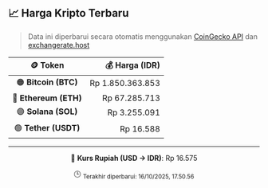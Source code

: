 

<!-- HARGA_KRIPTO -->
## 📈 Harga Kripto Terbaru

> Data ini diperbarui secara otomatis menggunakan [CoinGecko API](https://www.coingecko.com/) dan [exchangerate.host](https://exchangerate.host/)

<div align="center">

| 🪙 Token | 💰 Harga (IDR) |
|:------:|---------------:|
| 🟠 **Bitcoin (BTC)**   | Rp 1.850.363.853 |
| 🔵 **Ethereum (ETH)**  | Rp 67.285.713 |
| 🟣 **Solana (SOL)**    | Rp 3.255.091 |
| 🟢 **Tether (USDT)**   | Rp 16.588 |

---

💱 **Kurs Rupiah (USD → IDR)**: Rp 16.575

🕒 <sub>Terakhir diperbarui: 16/10/2025, 17.50.56</sub>

</div>
<!-- /HARGA_KRIPTO -->